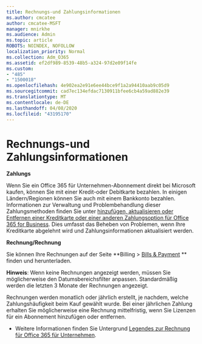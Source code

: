 ```yaml
---
title: Rechnungs-und Zahlungsinformationen
ms.author: cmcatee
author: cmcatee-MSFT
manager: mnirkhe
ms.audience: Admin
ms.topic: article
ROBOTS: NOINDEX, NOFOLLOW
localization_priority: Normal
ms.collection: Adm_O365
ms.assetid: ef2df989-8539-48b5-a324-97d2e09f14fe
ms.custom:
- "485"
- "1500018"
ms.openlocfilehash: 4e902ea2e91e6ee44bce9f1a2a94410aab9c05d9
ms.sourcegitcommit: cad7ec134efdac7130911bfee6cb4a59ad882e39
ms.translationtype: MT
ms.contentlocale: de-DE
ms.lasthandoff: 04/08/2020
ms.locfileid: "43195170"
---
```

# <a name="invoice-and-payment-information"></a>Rechnungs-und Zahlungsinformationen

**Zahlungs**

Wenn Sie ein Office 365 für Unternehmen-Abonnement direkt bei Microsoft kaufen, können Sie mit einer Kredit-oder Debitkarte bezahlen.  In einigen Ländern/Regionen können Sie auch mit einem Bankkonto bezahlen.  Informationen zur Verwaltung und Problembehandlung dieser Zahlungsmethoden finden Sie unter [hinzufügen, aktualisieren oder Entfernen einer Kreditkarte oder einer anderen Zahlungsoption für Office 365 for Business](https://go.microsoft.com/fwlink/?linkid=2118133).  Dies umfasst das Beheben von Problemen, wenn Ihre Kreditkarte abgelehnt wird und Zahlungsinformationen aktualisiert werden.

**Rechnung/Rechnung**

Sie können Ihre Rechnungen auf der Seite **Billing > [Bills & Payment](https://go.microsoft.com/fwlink/p/?linkid=848039) ** finden und herunterladen.  

**Hinweis**: Wenn keine Rechnungen angezeigt werden, müssen Sie möglicherweise den Datumsbereichsfilter anpassen.  Standardmäßig werden die letzten 3 Monate der Rechnungen angezeigt.

Rechnungen werden monatlich oder jährlich erstellt, je nachdem, welche Zahlungshäufigkeit beim Kauf gewählt wurde.  Bei einer jährlichen Zahlung erhalten Sie möglicherweise eine Rechnung mittelfristig, wenn Sie Lizenzen für ein Abonnement hinzufügen oder entfernen.
 
- Weitere Informationen finden Sie Untergrund [Legendes zur Rechnung für Office 365 für Unternehmen](https://go.microsoft.com/fwlink/?linkid=2119101).
